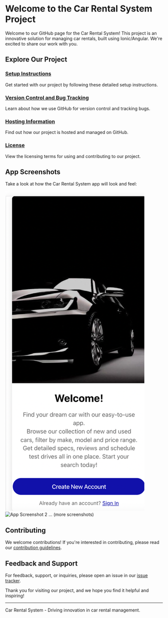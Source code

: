 # Welcome to the Car Rental System Project

Welcome to our GitHub page for the Car Rental System! This project is an innovative solution for managing car rentals, built using Ionic/Angular. We're excited to share our work with you.

## Explore Our Project

### [Setup Instructions](https://github.com/bahaahani/Car-Rental-System/blob/main/SETUP.md)
Get started with our project by following these detailed setup instructions.

### [Version Control and Bug Tracking](https://github.com/bahaahani/Car-Rental-System/blob/main/VERSION_CONTROL.md)
Learn about how we use GitHub for version control and tracking bugs.

### [Hosting Information](https://github.com/bahaahani/Car-Rental-System/blob/main/HOSTING.md)
Find out how our project is hosted and managed on GitHub.

### [License](https://github.com/bahaahani/Car-Rental-System/blob/main/LICENSE)
View the licensing terms for using and contributing to our project.

## App Screenshots

Take a look at how the Car Rental System app will look and feel:

![App Screenshot 1](images/image.png)
![App Screenshot 2](path_to_your_screenshot_2)
... (more screenshots)

## Contributing

We welcome contributions! If you're interested in contributing, please read our [contribution guidelines](https://github.com/bahaahani/Car-Rental-System/blob/main/CONTRIBUTING.md).

## Feedback and Support

For feedback, support, or inquiries, please open an issue in our [issue tracker](https://github.com/bahaahani/Car-Rental-System/issues).

Thank you for visiting our project, and we hope you find it helpful and inspiring!

---

Car Rental System - Driving innovation in car rental management.
